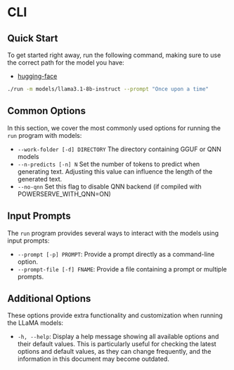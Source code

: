 # CLI

## Quick Start

To get started right away, run the following command, making sure to use the correct path for the model you have:
- [hugging-face](https://huggingface.co/PowerInfer/Llama-3.1-8B-PowerServe-QNN/tree/main)


```bash
./run -m models/llama3.1-8b-instruct --prompt "Once upon a time"
```

## Common Options

In this section, we cover the most commonly used options for running the `run` program with models:

-  `--work-folder [-d] DIRECTORY` The directory containing GGUF or QNN models
- `--n-predicts [-n] N` Set the number of tokens to predict when generating text. Adjusting this value can influence the length of the generated text.
- `--no-qnn` Set this flag to disable QNN backend (if compiled with POWERSERVE_WITH_QNN=ON)


## Input Prompts

The `run` program provides several ways to interact with the models using input prompts:

- `--prompt [-p] PROMPT`: Provide a prompt directly as a command-line option.
- `--prompt-file [-f] FNAME`: Provide a file containing a prompt or multiple prompts.

## Additional Options

These options provide extra functionality and customization when running the LLaMA models:

-   `-h, --help`: Display a help message showing all available options and their default values. This is particularly useful for checking the latest options and default values, as they can change frequently, and the information in this document may become outdated.
